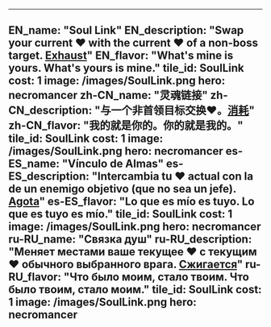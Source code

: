---

EN_name: "Soul Link"
EN_description: "Swap your current ❤️ with the current ❤️ of a non-boss target. <u>Exhaust</u>"
EN_flavor: "What's mine is yours. What's yours is mine."
tile_id: SoulLink
cost: 1
image: /images/SoulLink.png
hero: necromancer
zh-CN_name: "灵魂链接"
zh-CN_description: "与一个非首领目标交换❤️。<u>消耗</u>"
zh-CN_flavor: "我的就是你的。你的就是我的。"
tile_id: SoulLink
cost: 1
image: /images/SoulLink.png
hero: necromancer
es-ES_name: "Vínculo de Almas"
es-ES_description: "Intercambia tu ❤️ actual con la de un enemigo objetivo (que no sea un jefe). <u>Agota</u>"
es-ES_flavor: "Lo que es mío es tuyo. Lo que es tuyo es mío."
tile_id: SoulLink
cost: 1
image: /images/SoulLink.png
hero: necromancer
ru-RU_name: "Связка душ"
ru-RU_description: "Меняет местами ваше текущее ❤️ с текущим ❤️ обычного выбранного врага. <u>Сжигается</u>"
ru-RU_flavor: "Что было моим, стало твоим. Что было твоим, стало моим."
tile_id: SoulLink
cost: 1
image: /images/SoulLink.png
hero: necromancer
---
